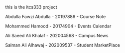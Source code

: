 this is the itcs333 project

Abdulla Fawzi Abdulla - 20197886 - Course Note 





Mohammed Hamood - 20174904 - Events Calendar




Ali Saeed Ali Khalaf - 202004568 - Campus News



Salman Ali Alhawaj - 202009537 - Student MarketPlace

